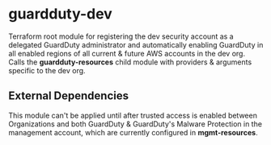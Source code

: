 # guardduty-dev

Terraform root module for registering the dev security account as a delegated GuardDuty administrator and automatically enabling GuardDuty in all enabled regions of all current & future AWS accounts in the dev org. Calls the **guardduty-resources** child module with providers & arguments specific to the dev org.

## External Dependencies

This module can't be applied until after trusted access is enabled between Organizations and both GuardDuty & GuardDuty's Malware Protection in the management account, which are currently configured in **mgmt-resources**.
